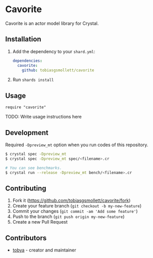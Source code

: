 # Cavorite

Cavorite is an actor model library for Crystal.

## Installation

1. Add the dependency to your `shard.yml`:

   ```yaml
   dependencies:
     cavorite:
       github: tobiasgsmollett/cavorite
   ```

2. Run `shards install`

## Usage

```crystal
require "cavorite"
```

TODO: Write usage instructions here

## Development

Required `-Dpreview_mt` option when you run codes of this repository.

```sh
$ crystal spec -Dpreview_mt 
$ crystal spec -Dpreview_mt spec/<filename>.cr

# You can see benchmarks.
$ crystal run --release -Dpreview_mt bench/<filename>.cr
```

## Contributing

1. Fork it (<https://github.com/tobiasgsmollett/cavorite/fork>)
2. Create your feature branch (`git checkout -b my-new-feature`)
3. Commit your changes (`git commit -am 'Add some feature'`)
4. Push to the branch (`git push origin my-new-feature`)
5. Create a new Pull Request

## Contributors

- [tobya](https://github.com/TobiasGSmollett) - creator and maintainer
